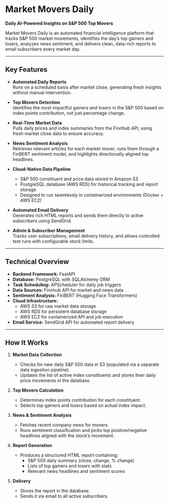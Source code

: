 # Market Movers Daily  
**Daily AI-Powered Insights on S&P 500 Top Movers**  

Market Movers Daily is an automated financial intelligence platform that tracks S&P 500 market movements, identifies the day’s top gainers and losers, analyzes news sentiment, and delivers clean, data-rich reports to email subscribers every market day.  

---

## Key Features  

- **Automated Daily Reports**  
  Runs on a scheduled basis after market close, generating fresh insights without manual intervention.  

- **Top Movers Detection**  
  Identifies the most impactful gainers and losers in the S&P 500 based on index points contribution, not just percentage change.  

- **Real-Time Market Data**  
  Pulls daily prices and index summaries from the Finnhub API, using fresh market close data to ensure accuracy.  

- **News Sentiment Analysis**  
  Retrieves relevant articles for each market mover, runs them through a FinBERT sentiment model, and highlights directionally aligned top headlines.  

- **Cloud-Native Data Pipeline**  
  - S&P 500 constituent and price data stored in Amazon S3  
  - PostgreSQL database (AWS RDS) for historical tracking and report storage  
  - Designed to run seamlessly in containerized environments (Docker + AWS EC2)  

- **Automated Email Delivery**  
  Generates rich HTML reports and sends them directly to active subscribers using SendGrid.  

- **Admin & Subscriber Management**  
  Tracks user subscriptions, email delivery history, and allows controlled test runs with configurable stock limits.  

---

## Technical Overview  

- **Backend Framework:** FastAPI  
- **Database:** PostgreSQL with SQLAlchemy ORM  
- **Task Scheduling:** APScheduler for daily job triggers  
- **Data Sources:** Finnhub API for market and news data  
- **Sentiment Analysis:** FinBERT (Hugging Face Transformers)  
- **Cloud Infrastructure:**  
  - AWS S3 for raw market data storage  
  - AWS RDS for persistent database storage  
  - AWS EC2 for containerized API and job execution  
- **Email Service:** SendGrid API for automated report delivery  

---

## How It Works  

1. **Market Data Collection**  
   - Checks for new daily S&P 500 data in S3 (populated via a separate data ingestion pipeline).  
   - Updates the list of active index constituents and stores their daily price movements in the database.  

2. **Top Movers Calculation**  
   - Determines index points contribution for each constituent.  
   - Selects top gainers and losers based on actual index impact.  

3. **News & Sentiment Analysis**  
   - Fetches recent company news for movers.  
   - Runs sentiment classification and picks top positive/negative headlines aligned with the stock’s movement.  

4. **Report Generation**  
   - Produces a structured HTML report containing:  
     - S&P 500 daily summary (close, change, % change)  
     - Lists of top gainers and losers with stats  
     - Relevant news headlines and sentiment scores  

5. **Delivery**  
   - Stores the report in the database.  
   - Sends it via email to all active subscribers.  
